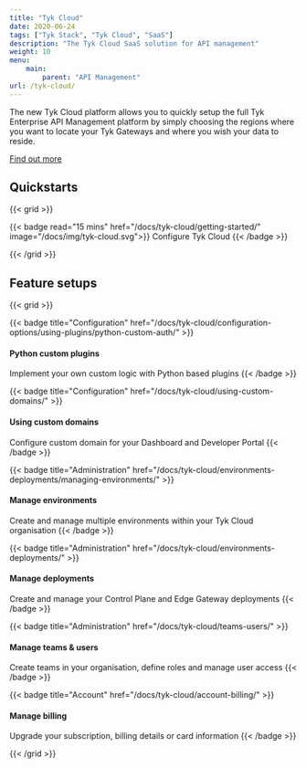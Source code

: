 ```yaml
---
title: "Tyk Cloud"
date: 2020-06-24
tags: ["Tyk Stack", "Tyk Cloud", "SaaS"]
description: "The Tyk Cloud SaaS solution for API management"
weight: 10
menu: 
    main:
        parent: "API Management"
url: /tyk-cloud/
---
```


The new Tyk Cloud platform allows you to quickly setup the full Tyk Enterprise API Management platform by simply choosing the regions where you want to locate your Tyk Gateways and where you wish your data to reside.

[Find out more](/docs/tyk-cloud/what-is-tyk-cloud/)

## Quickstarts

{{< grid >}}

{{< badge read="15 mins" href="/docs/tyk-cloud/getting-started/" image="/docs/img/tyk-cloud.svg">}}
Configure Tyk Cloud 
{{< /badge >}}

{{< /grid >}}

## Feature setups

{{< grid >}}

{{< badge title="Configuration" href="/docs/tyk-cloud/configuration-options/using-plugins/python-custom-auth/" >}}
#### Python custom plugins

Implement your own custom logic with Python based plugins
{{< /badge >}}

{{< badge title="Configuration" href="/docs/tyk-cloud/using-custom-domains/" >}}
#### Using custom domains

Configure custom domain for your Dashboard and Developer Portal
{{< /badge >}}

{{< badge title="Administration" href="/docs/tyk-cloud/environments-deployments/managing-environments/" >}}
#### Manage environments

Create and manage multiple environments within your Tyk Cloud organisation
{{< /badge >}}

{{< badge title="Administration" href="/docs/tyk-cloud/environments-deployments/" >}}
#### Manage deployments

Create and manage your Control Plane and Edge Gateway deployments
{{< /badge >}}

{{< badge title="Administration" href="/docs/tyk-cloud/teams-users/" >}}
#### Manage teams & users

Create teams in your organisation, define roles and manage user access
{{< /badge >}}

{{< badge title="Account" href="/docs/tyk-cloud/account-billing/" >}}
#### Manage billing

Upgrade your subscription, billing details or card information
{{< /badge >}}

{{< /grid >}}